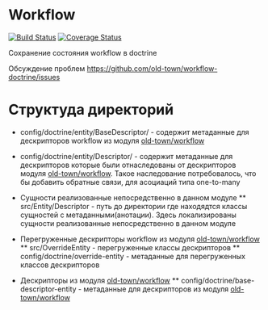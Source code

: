# Workflow

[![Build Status](https://secure.travis-ci.org/old-town/workflow-doctrine.svg?branch=dev)](https://secure.travis-ci.org/old-town/workflow-doctrine)
[![Coverage Status](https://coveralls.io/repos/old-town/workflow-doctrine/badge.svg?branch=dev&service=github)](https://coveralls.io/github/old-town/workflow-doctrine?branch=dev)

Сохранение состояния workflow в doctrine

Обсуждение проблем https://github.com/old-town/workflow-doctrine/issues


# Структуда директорий 
* config/doctrine/entity/BaseDescriptor/ - содержит метаданные для дескрипторов workflow из модуля [old-town/workflow](https://github.com/old-town/old-town-workflow) 
* config/doctrine/entity/Descriptor/ - содержит метаданные для дескрипторов которые были отнаследованы от дескрипторов
модуля [old-town/workflow](https://github.com/old-town/old-town-workflow). Такое наследование потребовалось, что бы
добавить обратные связи, для асоциаций типа one-to-many



* Сущности реализованные непосредственно в данном модуле
** src/Entity/Descriptor - путь до директории где находядтся классы сущностей с метаданными(анотации). 
    Здесь локализированы сущности реализованные непосредственно в данном модуле
* Перегруженные дескрипторы workflow из модуля [old-town/workflow](https://github.com/old-town/old-town-workflow)
** src/OverrideEntity - перегруженные классы дескрипторов
** config/doctrine/override-entity - метаданные для перегруженных классов дескрипторов
* Дескрипторы из модуля [old-town/workflow](https://github.com/old-town/old-town-workflow)
** config/doctrine/base-descriptor-entity - метаданные для дескрипторов из модуля [old-town/workflow](https://github.com/old-town/old-town-workflow)



